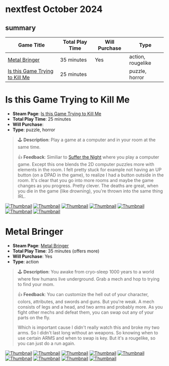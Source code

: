 # nextfest October 2024
## summary

| Game Title                                                            | Total Play Time | Will Purchase | Type                                        |
|-----------------------------------------------------------------------|-----------------|---------------|---------------------------------------------|
| [Metal Bringer](#metal-bringer)                                       | 35 minutes      | Yes           | action, rougelike                           |
| [Is this Game Trying to Kill Me](#is-this-game-trying-to-kill-me)     | 25 minutes      |               | puzzle, horror                              |

# Is this Game Trying to Kill Me

- **Steam Page**: [Is this Game Trying to Kill Me](https://store.steampowered.com/app/2658470/Is_this_Game_Trying_to_Kill_Me/)
- **Total Play Time**: 25 minutes
- **Will Purchase**: 
- **Type**: puzzle, horror

> 🕹️ **Description**: Play a game at a computer and in your room at the same time.
> 
> 👍  **Feedback**: Similiar to [Suffer the Night](https://store.steampowered.com/app/2176850/Suffer_The_Night/) where you play a computer game. Except this one blends the 2D computer puzzles more with elements in the room. I felt pretty stuck for example not having an UP button (on a DPAD in the game), to realize I had a button outside in the room. It's clear that you go into more rooms and maybe the game changes as you progress. Pretty clever. The deaths are great, when you die in the game (like drowning), you're thrown into the same thing IRL. 

[![Thumbnail](img/thumbnails/20241014214248_1.jpg)](img/2024_october/gamekillme/20241014214248_1.jpg)
[![Thumbnail](img/thumbnails/20241014214314_1.jpg)](img/2024_october/gamekillme/20241014214314_1.jpg)
[![Thumbnail](img/thumbnails/20241014214342_1.jpg)](img/2024_october/gamekillme/20241014214342_1.jpg)
[![Thumbnail](img/thumbnails/20241014214515_1.jpg)](img/2024_october/gamekillme/20241014214515_1.jpg)
[![Thumbnail](img/thumbnails/20241014215507_1.jpg)](img/2024_october/gamekillme/20241014215507_1.jpg)
[![Thumbnail](img/thumbnails/20241014215916_1.jpg)](img/2024_october/gamekillme/20241014215916_1.jpg)
[![Thumbnail](img/thumbnails/20241014220243_1.jpg)](img/2024_october/gamekillme/20241014220243_1.jpg)

# Metal Bringer

- **Steam Page**: [Metal Bringer](https://store.steampowered.com/app/2334170/Metal_Bringer/)
- **Total Play Time**: 35 minutes (offers more)
- **Will Purchase**: Yes
- **Type**: action

> 🕹️ **Description**: You awake from cryo-sleep 1000 years to a world where few humans live underground. Grab a mech and hop to trying to find your mom.
> 
> 👍  **Feedback**: You can customize the hell out of your character, colors, attributes, and swords and guns. But you're weak. A mech consists of legs and a head, and two arms and probably more. As you fight other mechs and defeat them, you can swap out any of your parts on the fly. 
> 
> Which is important cause I didn't really watch this and broke my two arms. So I didn't last long without an weapons. So knowing when to use certain ARMS and when to swap is key. But it's a rougelike, so you can just do a run again.

[![Thumbnail](img/thumbnails/20241014174422_1.jpg)](img/2024_october/metalbringer/20241014174422_1.jpg)
[![Thumbnail](img/thumbnails/20241014174731_1.jpg)](img/2024_october/metalbringer/20241014174731_1.jpg)
[![Thumbnail](img/thumbnails/20241014175011_1.jpg)](img/2024_october/metalbringer/20241014175011_1.jpg)
[![Thumbnail](img/thumbnails/20241014175151_1.jpg)](img/2024_october/metalbringer/20241014175151_1.jpg)
[![Thumbnail](img/thumbnails/20241014175835_1.jpg)](img/2024_october/metalbringer/20241014175835_1.jpg)
[![Thumbnail](img/thumbnails/20241014175913_1.jpg)](img/2024_october/metalbringer/20241014175913_1.jpg)
[![Thumbnail](img/thumbnails/20241014180701_1.jpg)](img/2024_october/metalbringer/20241014180701_1.jpg)
[![Thumbnail](img/thumbnails/20241014180839_1.jpg)](img/2024_october/metalbringer/20241014180839_1.jpg)
[![Thumbnail](img/thumbnails/20241014180917_1.jpg)](img/2024_october/metalbringer/20241014180917_1.jpg)

